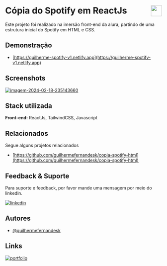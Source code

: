# Cópia do Spotify em ReactJs <img align="right" height="35" src="https://storage.googleapis.com/pr-newsroom-wp/1/2018/11/Spotify_Logo_CMYK_Green.png"/>

Este projeto foi realizado na imersão front-end da alura, partindo de uma estrutura inicial do Spotify em HTML e CSS.

## Demonstração

- [https://guilherme-spotify-v1.netlify.app](https://guilherme-spotify-v1.netlify.app)

## Screenshots

<a href="https://ibb.co/C09KVmf"><img src="https://i.ibb.co/Lpgd9Y3/imagem-2024-02-18-235143660.png" alt="imagem-2024-02-18-235143660" border="0"></a>

## Stack utilizada

**Front-end:** ReactJs, TailwindCSS, Javascript

## Relacionados

Segue alguns projetos relacionados

- [https://github.com/guilhermefernandesk/copia-spotify-html](https://github.com/guilhermefernandesk/copia-spotify-html)

## Feedback & Suporte

Para suporte e feedback, por favor mande uma mensagem por meio do linkedin.

[![linkedin](https://img.shields.io/badge/linkedin-0A66C2?style=for-the-badge&logo=linkedin&logoColor=white)](https://www.linkedin.com/in/iguilherme/)

## Autores

- [@guilhermefernandesk](https://www.github.com/guilhermefernandesk)

## Links

[![portfolio](https://img.shields.io/badge/my_portfolio-000?style=for-the-badge&logo=ko-fi&logoColor=white)](https://guilherme-portifolio.netlify.app)
